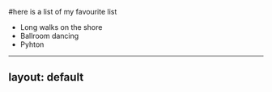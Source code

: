 #here is a list of my favourite list

- Long walks on the shore
- Ballroom dancing
- Pyhton

---
layout: default
---
